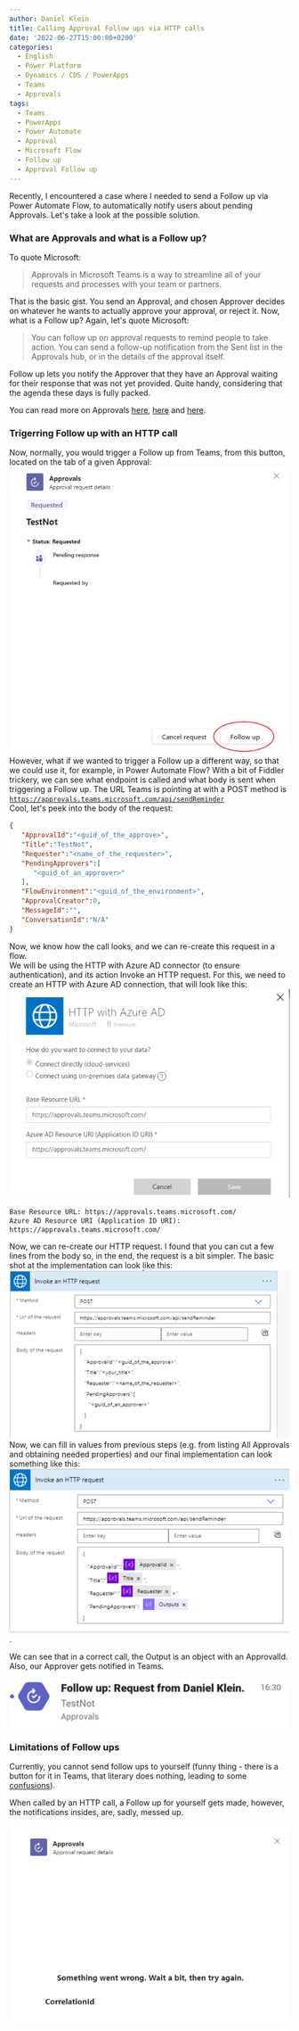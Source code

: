 ```yaml
---
author: Daniel Klein
title: Calling Approval Follow ups via HTTP calls
date: '2022-06-27T15:00:00+0200'
categories:
  - English
  - Power Platform
  - Dynamics / CDS / PowerApps
  - Teams
  - Approvals
tags:
  - Teams
  - PowerApps
  - Power Automate
  - Approval
  - Microsoft Flow
  - Follow up
  - Approval Follow up
---
```


Recently, I encountered a case where I needed to send a Follow up via Power Automate Flow, to automatically notify users about pending Approvals. Let's take a look at the possible solution.

### What are Approvals and what is a Follow up?
To quote Microsoft:
>Approvals in Microsoft Teams is a way to streamline all of your requests and processes with your team or partners.

That is the basic gist. You send an Approval, and chosen Approver decides on whatever he wants to actually approve your approval, or reject it. Now, what is a Follow up? Again, let's quote Microsoft:

>You can follow up on approval requests to remind people to take action. You can send a follow-up notification from the Sent list in the Approvals hub, or in the details of the approval itself.

Follow up lets you notify the Approver that they have an Approval waiting for their response that was not yet provided. Quite handy, considering that the agenda these days is fully packed.

You can read more on Approvals [here](https://support.microsoft.com/en-us/office/what-is-approvals-a9a01c95-e0bf-4d20-9ada-f7be3fc283d3), [here](https://powerautomate.microsoft.com/en-us/connectors/details/shared_approvals/approvals/) and [here](https://support.microsoft.com/en-us/office/follow-up-on-your-approval-requests-in-teams-bb5206e9-407d-49fc-a136-c1e2a05a3ec9).

### Trigerring Follow up with an HTTP call
Now, normally, you would trigger a Follow up from Teams, from this button, located on the tab of a given Approval:
![FollowUpButton](/uploads/2022/06/2022-06-27-calling-approval-follow-ups-via-HTTP-calls-01.png) <br>
However, what if we wanted to trigger a Follow up a different way, so that we could use it, for example, in Power Automate Flow?
With a bit of Fiddler trickery, we can see what endpoint is called and what body is sent when triggering a Follow up. 
The URL Teams is pointing at with a POST method is <br>
<code>https://approvals.teams.microsoft.com/api/sendReminder</code><br>
Cool, let's peek into the body of the request:
```json
{
   "ApprovalId":"<guid_of_the_approve>", 
   "Title":"TestNot",
   "Requester":"<name_of_the_requester>",
   "PendingApprovers":[
      "<guid_of_an_approver>"
   ],
   "FlowEnvironment":"<guid_of_the_environment>",
   "ApprovalCreator":0,
   "MessageId":"",
   "ConversationId":"N/A"
}
```
Now, we know how the call looks, and we can re-create this request in a flow. <br>
We will be using the HTTP with Azure AD connector (to ensure authentication), and its action Invoke an HTTP request. For this, we need to create an HTTP with Azure AD connection, that will look like this: <br>
![Connections](/uploads/2022/06/2022-06-27-calling-approval-follow-ups-via-HTTP-calls-02.png)

```
Base Resource URL: https://approvals.teams.microsoft.com/
Azure AD Resource URI (Application ID URI): https://approvals.teams.microsoft.com/
```
Now, we can re-create our HTTP request. I found that you can cut a few lines from the body so, in the end, the request is a bit simpler.
The basic shot at the implementation can look like this: <br>
![FirstImplemantation](/uploads/2022/06/2022-06-27-calling-approval-follow-ups-via-HTTP-calls-05.png)<br>
Now, we can fill in values from previous steps (e.g. from listing All Approvals and obtaining needed properties) and our final implementation can look something like this:<br>
![Final](/uploads/2022/06/2022-06-27-calling-approval-follow-ups-via-HTTP-calls-06.png).

We can see that in a correct call, the Output is an object with an ApprovalId.
Also, our Approver gets notified in Teams. 

![Notified](/uploads/2022/06/2022-06-27-calling-approval-follow-ups-via-HTTP-calls-04.png)

### Limitations of Follow ups

Currently, you cannot send follow ups to yourself (funny thing - there is a button for it in Teams, that literary does nothing, leading to some [confusions](https://powerusers.microsoft.com/t5/General-Power-Automate/Approval-App-Follow-up-button-does-nothing/td-p/1184418)).

When called by an HTTP call, a Follow up for yourself gets made, however, the notifications insides, are, sadly, messed up. 

![MessedUp](/uploads/2022/06/2022-06-27-calling-approval-follow-ups-via-HTTP-calls-03.png)